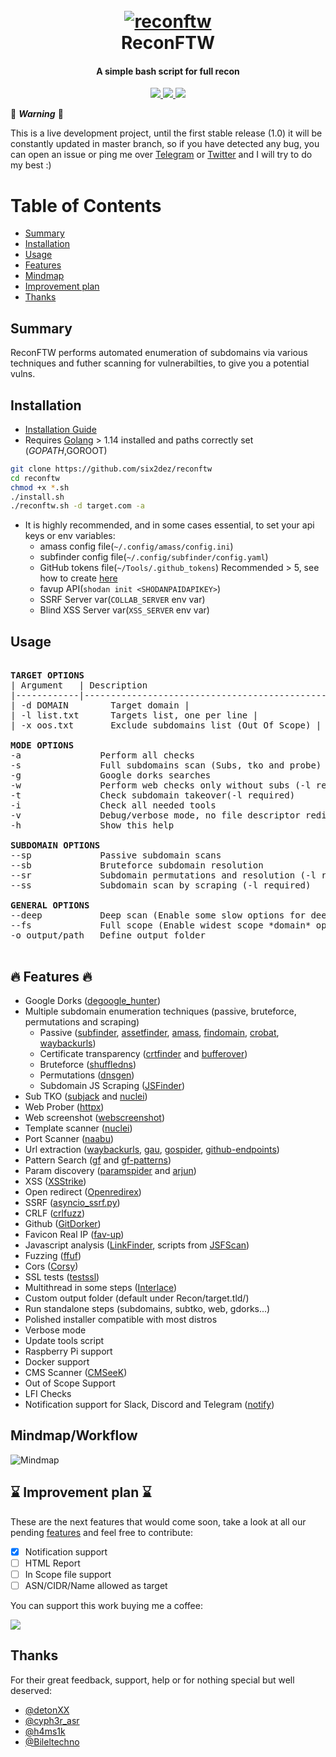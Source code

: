 <h1 align="center">
  <br>
  <a href="https://github.com/six2dez/reconftw"><img src="images/banner_small.png" alt="reconftw"></a>
  <br>
  ReconFTW
  <br>
</h1>

<h4 align="center">A simple bash script for full recon</h4>

<p align="center">
  <a href="https://github.com/six2dez/reconftw/releases/tag/0.9-beta1">
    <img src="https://img.shields.io/badge/release-0.9--beta1-green">
  </a>
   </a>
  <a href="https://www.gnu.org/licenses/gpl-3.0.en.html">
      <img src="https://img.shields.io/badge/license-GPL3-_red.svg">
  </a>
  <a href="https://twitter.com/Six2dez1">
    <img src="https://img.shields.io/badge/twitter-%40Six2dez1-blue">
  </a>
</p>

:construction:	 ***Warning*** :construction:	

This is a live development project, until the first stable release (1.0) it will be constantly updated in master branch, so if you have detected any bug, you can open an issue or ping me over [Telegram](https://t.me/six2dez) or [Twitter](https://twitter.com/Six2dez1) and I will try to do my best :)

# Table of Contents
-   [Summary](#summary)
-   [Installation](#installation)
-   [Usage](#usage)
-   [Features](w#fire-features-fire)
-   [Mindmap](#mindmapworkflow)
-   [Improvement plan](#hourglass-improvement-plan-hourglass)
-   [Thanks](#thanks)

## Summary

ReconFTW performs automated enumeration of subdomains via various techniques and futher scanning for vulnerabilties, to give you a potential vulns.

## Installation

- [Installation Guide](https://github.com/six2dez/reconftw/wiki)
- Requires [Golang](https://golang.org/dl/) > 1.14 installed and paths correctly set ($GOPATH,$GOROOT)

```bash
git clone https://github.com/six2dez/reconftw
cd reconftw
chmod +x *.sh
./install.sh
./reconftw.sh -d target.com -a
```

- It is highly recommended, and in some cases essential, to set your api keys or env variables:
  - amass config file(```~/.config/amass/config.ini```)
  - subfinder config file(```~/.config/subfinder/config.yaml```)
  - GitHub tokens file(```~/Tools/.github_tokens```) Recommended > 5, see how to create [here](https://docs.github.com/en/github/authenticating-to-github/creating-a-personal-access-token)
  - favup API(```shodan init <SHODANPAIDAPIKEY>```)
  - SSRF Server var(```COLLAB_SERVER``` env var) 
  - Blind XSS Server var(```XSS_SERVER``` env var) 

## Usage

<pre>

<b>TARGET OPTIONS</b>
| Argument   | Description                                                                                                  |
|------------|--------------------------------------------------------------------------------------------------------------|
| -d DOMAIN        Target domain |
| -l list.txt      Targets list, one per line |
| -x oos.txt       Exclude subdomains list (Out Of Scope) |

<b>MODE OPTIONS</b>
-a               Perform all checks
-s               Full subdomains scan (Subs, tko and probe)
-g               Google dorks searches
-w               Perform web checks only without subs (-l required)
-t               Check subdomain takeover(-l required)
-i               Check all needed tools
-v               Debug/verbose mode, no file descriptor redir
-h               Show this help

<b>SUBDOMAIN OPTIONS</b>
--sp             Passive subdomain scans
--sb             Bruteforce subdomain resolution
--sr             Subdomain permutations and resolution (-l required)
--ss             Subdomain scan by scraping (-l required)

<b>GENERAL OPTIONS</b>
--deep           Deep scan (Enable some slow options for deeper scan)
--fs             Full scope (Enable widest scope *domain* options)
-o output/path   Define output folder

</pre>

## :fire: Features :fire:

- Google Dorks ([degoogle_hunter](https://github.com/six2dez/degoogle_hunter))  
- Multiple subdomain enumeration techniques (passive, bruteforce, permutations and scraping)  
  - Passive ([subfinder](https://github.com/projectdiscovery/subfinder), [assetfinder](https://github.com/tomnomnom/assetfinder), [amass](https://github.com/OWASP/Amass), [findomain](https://github.com/Findomain/Findomain), [crobat](https://github.com/cgboal/sonarsearch), [waybackurls](https://github.com/tomnomnom/waybackurls))  
  - Certificate transparency ([crtfinder](https://github.com/eslam3kl/crtfinder) and [bufferover](tls.bufferover.run))
  - Bruteforce ([shuffledns](https://github.com/projectdiscovery/shuffledns))  
  - Permutations ([dnsgen](https://github.com/ProjectAnte/dnsgen))  
  - Subdomain JS Scraping ([JSFinder](https://github.com/Threezh1/JSFinder))  
- Sub TKO ([subjack](https://github.com/haccer/subjack) and [nuclei](https://github.com/projectdiscovery/nuclei))  
- Web Prober ([httpx](https://github.com/projectdiscovery/httpx))  
- Web screenshot ([webscreenshot](https://github.com/maaaaz/webscreenshot))  
- Template scanner ([nuclei](https://github.com/projectdiscovery/nuclei))  
- Port Scanner ([naabu](https://github.com/projectdiscovery/naabu))  
- Url extraction ([waybackurls](https://github.com/tomnomnom/waybackurls), [gau](https://github.com/lc/gau), [gospider](https://github.com/jaeles-project/gospider), [github-endpoints](https://gist.github.com/six2dez/d1d516b606557526e9a78d7dd49cacd3))  
- Pattern Search ([gf](https://github.com/tomnomnom/waybackurls) and [gf-patterns](https://github.com/1ndianl33t/Gf-Patterns))  
- Param discovery ([paramspider](https://github.com/devanshbatham/ParamSpider) and [arjun](https://github.com/s0md3v/Arjun))  
- XSS ([XSStrike](https://github.com/s0md3v/XSStrike))  
- Open redirect ([Openredirex](https://github.com/devanshbatham/OpenRedireX))  
- SSRF ([asyncio_ssrf.py](https://gist.github.com/h4ms1k/adcc340495d418fcd72ec727a116fea2))  
- CRLF ([crlfuzz](https://github.com/dwisiswant0/crlfuzz))  
- Github ([GitDorker](https://github.com/obheda12/GitDorker))  
- Favicon Real IP ([fav-up](https://github.com/pielco11/fav-up))  
- Javascript analysis ([LinkFinder](https://github.com/GerbenJavado/LinkFinder), scripts from [JSFScan](https://github.com/KathanP19/JSFScan.sh))  
- Fuzzing ([ffuf](https://github.com/ffuf/ffuf))  
- Cors ([Corsy](https://github.com/s0md3v/Corsy))  
- SSL tests ([testssl](https://github.com/drwetter/testssl.sh))  
- Multithread in some steps ([Interlace](https://github.com/codingo/Interlace))  
- Custom output folder (default under Recon/target.tld/)  
- Run standalone steps (subdomains, subtko, web, gdorks...)  
- Polished installer compatible with most distros  
- Verbose mode  
- Update tools script  
- Raspberry Pi support  
- Docker support  
- CMS Scanner ([CMSeeK](https://github.com/Tuhinshubhra/CMSeeK))
- Out of Scope Support  
- LFI Checks  
- Notification support for Slack, Discord and Telegram ([notify](https://github.com/projectdiscovery/notify))

## Mindmap/Workflow

![Mindmap](images/mindmap.png)

## :hourglass: Improvement plan :hourglass:

These are the next features that would come soon, take a look at all our pending [features](https://github.com/six2dez/reconftw/labels/feature) and feel free to contribute:

- [X] Notification support  
- [ ] HTML Report  
- [ ] In Scope file support  
- [ ] ASN/CIDR/Name allowed as target  

You can support this work buying me a coffee:

[<img src="https://cdn.buymeacoffee.com/buttons/v2/default-green.png">](https://www.buymeacoffee.com/six2dez)

## Thanks

For their great feedback, support, help or for nothing special but well deserved:
- [@detonXX](https://twitter.com/detonXX)
- [@cyph3r_asr](https://twitter.com/cyph3r_asr)
- [@h4ms1k](https://twitter.com/h4ms1k)
- [@Bileltechno](https://twitter.com/BilelEljaamii)
